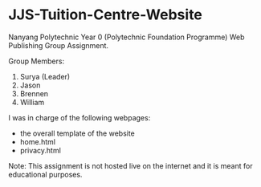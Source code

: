 # JJS-Tuition-Centre-Website
Nanyang Polytechnic Year 0 (Polytechnic Foundation Programme) Web Publishing Group Assignment.<br />

Group Members:
<ol>
  <li>Surya (Leader)</li>
  <li>Jason</li>
  <li>Brennen</li>
  <li>William</li>
</ol>

I was in charge of the following webpages:
- the overall template of the website
- home.html
- privacy.html

Note: This assignment is not hosted live on the internet and it is meant for educational purposes.
